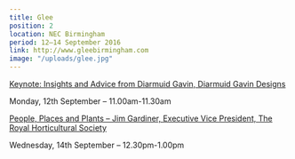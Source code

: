 ```yaml
---
title: Glee
position: 2
location: NEC Birmingham
period: 12–14 September 2016
link: http://www.gleebirmingham.com
image: "/uploads/glee.jpg"
---
```


[Keynote: Insights and Advice from Diarmuid Gavin, Diarmuid Gavin Designs](http://www.gleebirmingham.com/seminar/KEYNOTE-Insights-and-Advice)

Monday, 12th September – 11.00am-11.30am

[People, Places and Plants – Jim Gardiner, Executive Vice President, The Royal Horticultural Society](http://www.gleebirmingham.com/seminar/Case-Study)

Wednesday, 14th September – 12.30pm-1.00pm